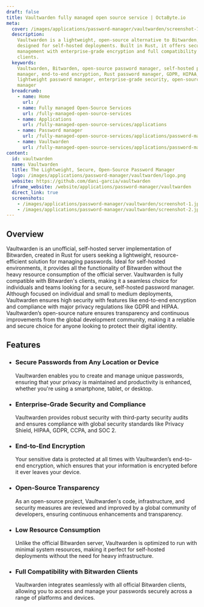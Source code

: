 ```yaml
---
draft: false
title: Vaultwarden fully managed open source service | OctaByte.io
meta:
  cover: /images/applications/password-manager/vaultwarden/screenshot-1.jpg
  description:
    Vaultwarden is a lightweight, open-source alternative to Bitwarden,
    designed for self-hosted deployments. Built in Rust, it offers secure password
    management with enterprise-grade encryption and full compatibility with Bitwarden
    clients.
  keywords:
    Vaultwarden, Bitwarden, open-source password manager, self-hosted password
    manager, end-to-end encryption, Rust password manager, GDPR, HIPAA, password security,
    lightweight password manager, enterprise-grade security, open-source password
    manager
  breadcrumb:
    - name: Home
      url: /
    - name: Fully managed Open-Source Services
      url: /fully-managed-open-source-services
    - name: Applications
      url: /fully-managed-open-source-services/applications
    - name: Password manager
      url: /fully-managed-open-source-services/applications/password-manager
    - name: Vaultwarden
      url: /fully-managed-open-source-services/applications/password-manager/vaultwarden
content:
  id: vaultwarden
  name: Vaultwarden
  title: The Lightweight, Secure, Open-Source Password Manager
  logo: /images/applications/password-manager/vaultwarden/logo.png
  website: https://github.com/dani-garcia/vaultwarden
  iframe_website: /website/applications/password-manager/vaultwarden
  direct_link: true
  screenshots:
    - /images/applications/password-manager/vaultwarden/screenshot-1.jpg
    - /images/applications/password-manager/vaultwarden/screenshot-2.jpg
---
```


## Overview

Vaultwarden is an unofficial, self-hosted server implementation of Bitwarden, created in Rust for users seeking a lightweight, resource-efficient solution for managing passwords. Ideal for self-hosted environments, it provides all the functionality of Bitwarden without the heavy resource consumption of the official server. Vaultwarden is fully compatible with Bitwarden's clients, making it a seamless choice for individuals and teams looking for a secure, self-hosted password manager. Although focused on individual and small to medium deployments, Vaultwarden ensures high security with features like end-to-end encryption and compliance with major privacy regulations like GDPR and HIPAA. Vaultwarden’s open-source nature ensures transparency and continuous improvements from the global development community, making it a reliable and secure choice for anyone looking to protect their digital identity.

## Features

- ### Secure Passwords from Any Location or Device

  Vaultwarden enables you to create and manage unique passwords, ensuring that your privacy is maintained and productivity is enhanced, whether you're using a smartphone, tablet, or desktop.

- ### Enterprise-Grade Security and Compliance

  Vaultwarden provides robust security with third-party security audits and ensures compliance with global security standards like Privacy Shield, HIPAA, GDPR, CCPA, and SOC 2.

- ### End-to-End Encryption

  Your sensitive data is protected at all times with Vaultwarden’s end-to-end encryption, which ensures that your information is encrypted before it ever leaves your device.

- ### Open-Source Transparency

  As an open-source project, Vaultwarden's code, infrastructure, and security measures are reviewed and improved by a global community of developers, ensuring continuous enhancements and transparency.

- ### Low Resource Consumption

  Unlike the official Bitwarden server, Vaultwarden is optimized to run with minimal system resources, making it perfect for self-hosted deployments without the need for heavy infrastructure.

- ### Full Compatibility with Bitwarden Clients

  Vaultwarden integrates seamlessly with all official Bitwarden clients, allowing you to access and manage your passwords securely across a range of platforms and devices.
